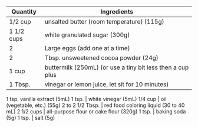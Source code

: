 Quantity | Ingredients
-------------| --------------
1/2 cup | unsalted butter (room temperature) (115g)
1 1/2 cups | white granulated sugar (300g)
2 | Large eggs (add one at a time)
2 | Tbsp. unsweetened cocoa powder (24g)
1 cup | buttermilk (250mL) (or use a tiny bit less then a cup plus
1  Tbsp. | vinegar or lemon juice, let sit for 10 minutes)
1  tsp. vanilla extract (5mL)
1  tsp. | white vinegar (5mL)
1/4 cup | oil (vegetable, etc.) (55g)
2 to 2 1/2 Tbsp. | red food coloring liquid (30 to 40 mL)
2 1/2 cups | all-purpose flour or cake flour (320g)
1 tsp. | baking soda (5g)
1 tsp. | salt (5g)
